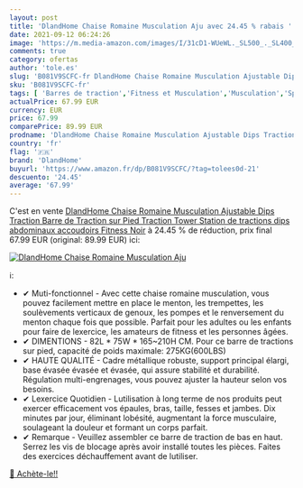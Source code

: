 ```yaml
---
layout: post
title: 'DlandHome Chaise Romaine Musculation Aju avec 24.45 % rabais '
date: 2021-09-12 06:24:26
image: 'https://m.media-amazon.com/images/I/31cD1-WUeWL._SL500_._SL400_.jpg'
comments: true
category: ofertas
author: 'tole.es'
slug: 'B081V9SCFC-fr DlandHome Chaise Romaine Musculation Ajustable Dips...'
sku: 'B081V9SCFC-fr'
tags: [ 'Barres de traction','Fitness et Musculation','Musculation','Sports et Loisirs','dlandhome', ]
actualPrice: 67.99 EUR
currency: EUR
price: 67.99
comparePrice: 89.99 EUR
prodname: 'DlandHome Chaise Romaine Musculation Ajustable Dips Traction Barre de Traction sur Pied Traction Tower Station de tractions dips abdominaux  accoudoirs  Fitness Noir'
country: 'fr'
flag: '🇫🇷'
brand: 'DlandHome'
buyurl: 'https://www.amazon.fr/dp/B081V9SCFC/?tag=tolees0d-21'
descuento: '24.45'
average: '67.99'
---
```


C'est en vente [DlandHome Chaise Romaine Musculation Ajustable Dips Traction Barre de Traction sur Pied Traction Tower Station de tractions dips abdominaux  accoudoirs  Fitness Noir](https://www.amazon.fr/dp/B081V9SCFC/?tag=tolees0d-21)  à  24.45 % de réduction, prix final  67.99 EUR (original: 89.99 EUR) ici:

[![DlandHome Chaise Romaine Musculation Aju](https://m.media-amazon.com/images/I/31cD1-WUeWL._SL500_._SL400_.jpg)](https://www.amazon.fr/dp/B081V9SCFC/?tag=tolees0d-21)

ℹ️:

- ✔ Muti-fonctionnel - Avec cette chaise romaine musculation, vous pouvez facilement mettre en place le menton, les trempettes, les soulèvements verticaux de genoux, les pompes et le renversement du menton chaque fois que possible. Parfait pour les adultes ou les enfants pour faire de lexercice, les amateurs de fitness et les personnes âgées.
- ✔ DIMENTIONS - 82L * 75W * 165~210H CM. Pour ce barre de tractions sur pied, capacité de poids maximale: 275KG(600LBS)
- ✔ HAUTE QUALITÉ - Cadre métallique robuste, support principal élargi, base évasée évasée et évasée, qui assure stabilité et durabilité. Régulation multi-engrenages, vous pouvez ajuster la hauteur selon vos besoins.
- ✔ Lexercice Quotidien - Lutilisation à long terme de nos produits peut exercer efficacement vos épaules, bras, taille, fesses et jambes. Dix minutes par jour, éliminant lobésité, augmentant la force musculaire, soulageant la douleur et formant un corps parfait.
- ✔ Remarque - Veuillez assembler ce barre de traction de bas en haut. Serrez les vis de blocage après avoir installé toutes les pièces. Faites des exercices déchauffement avant de lutiliser.

[🛒 Achète-le!!](https://www.amazon.fr/dp/B081V9SCFC/?tag=tolees0d-21)
